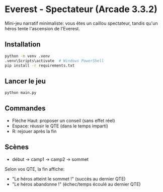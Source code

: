 # Everest - Spectateur (Arcade 3.3.2)

Mini-jeu narratif minimaliste: vous êtes un caillou spectateur, tandis qu'un héros tente l'ascension de l'Everest.

## Installation

```bash
python -m venv .venv
.venv\Scripts\activate  # Windows PowerShell
pip install -r requirements.txt
```

## Lancer le jeu

```bash
python main.py
```

## Commandes

- Flèche Haut: proposer un conseil (sans effet réel)
- Espace: réussir le QTE (dans le temps imparti)
- R: rejouer après la fin

## Scènes

- début → camp1 → camp2 → sommet

Selon vos QTE, la fin affiche:
- "Le héros atteint le sommet !" (succès au dernier QTE)
- "Le héros abandonne !" (échec/temps écoulé au dernier QTE)

